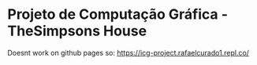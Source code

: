 # Projeto de Computação Gráfica - TheSimpsons House


Doesnt work on github pages so: https://icg-project.rafaelcurado1.repl.co/



